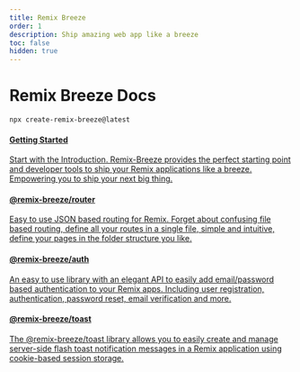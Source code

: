 ```yaml
---
title: Remix Breeze
order: 1
description: Ship amazing web app like a breeze
toc: false
hidden: true
---
```


# Remix Breeze Docs

```shellscript nonumber
npx create-remix-breeze@latest
```

<docs-cards>
  <a href="/docs/en/getting-started/introduction" aria-label="Getting Started">
    <docs-card>
      <h4 class="text-blue-brand">Getting Started</h4>
      <p>Start with the <span style="text-decoration:underline">Introduction</span>. Remix-Breeze provides the perfect starting point and developer tools to ship your Remix applications like a breeze. Empowering you to ship your next big thing.
      </p>
    </docs-card>
  </a>
  <a href="/docs/en/packages/remix-breeze-router" aria-label="Remix Breeze Router">
    <docs-card>
      <h4 class="text-green-brand">@remix-breeze/router</h4>
      <p>Easy to use <span style="text-decoration:underline">JSON based routing</span> for Remix. Forget about confusing file based routing, define all your routes in a single file, simple and intuitive, define your pages in the folder structure you like. </p>
    </docs-card>
  </a>
  <a href="/docs/en/authentication/remix-breeze-auth" aria-label="Remix Breeze Authentication">
    <docs-card>
      <h4 class="text-pink-brand">@remix-breeze/auth</h4>
      <p>An easy to use library with an elegant API to easily add email/password based authentication to your Remix apps. Including user registration, authentication, password reset, email verification and more. </p>
    </docs-card>
  </a>
  <a href="/docs/en/packages/remix-breeze-toast" aria-label="Remix Breeze toast">
    <docs-card>
      <h4 class="text-red-brand">@remix-breeze/toast</h4>
      <p>The @remix-breeze/toast library allows you to easily create and manage server-side flash toast notification messages in a Remix application using cookie-based session storage.</p>
    </docs-card>
  </a>
</docs-cards>

